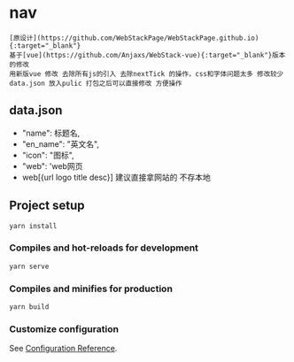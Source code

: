 # nav


    [原设计](https://github.com/WebStackPage/WebStackPage.github.io){:target="_blank"}
    基于[vue](https://github.com/Anjaxs/WebStack-vue){:target="_blank"}版本的修改
    用新版vue 修改 去除所有js的引入 去除nextTick 的操作，css和字体问题太多 修改较少 
    data.json 放入pulic 打包之后可以直接修改 方便操作


## data.json
* "name": 标题名,
* "en_name": "英文名",
* "icon": "图标",
* "web": 'web网页
*  web[{url logo title desc}]  建议直接拿网站的 不存本地
## Project setup
```
yarn install
```

### Compiles and hot-reloads for development
```
yarn serve
```

### Compiles and minifies for production
```
yarn build
```

### Customize configuration
See [Configuration Reference](https://cli.vuejs.org/config/).
